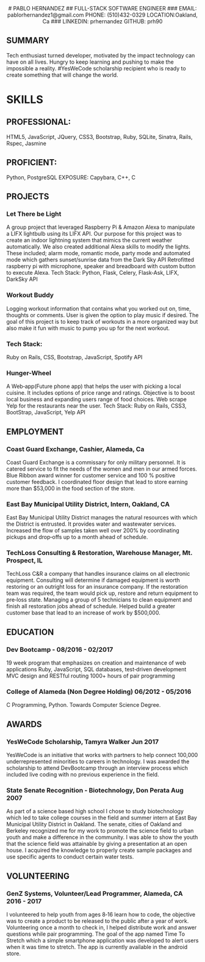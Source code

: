 <center>
# PABLO HERNANDEZ
## FULL-STACK SOFTWARE ENGINEER
### EMAIL: pablorhernandez1@gmail.com PHONE: (510)432-0329 LOCATION:Oakland, Ca
### LINKEDIN: prhernandez GITHUB: prh90
</center>

## SUMMARY
Tech enthusiast turned developer, motivated by the impact technology can have on all lives. Hungry to keep learning and pushing to make
the impossible a reality. #YesWeCode scholarship recipient who is ready to create something that will change the world.

# SKILLS
## PROFESSIONAL:
HTML5, JavaScript, JQuery, CSS3, Bootstrap, Ruby, SQLite, Sinatra, Rails, Rspec, Jasmine
## PROFICIENT:
Python, PostgreSQL EXPOSURE: Capybara, C++, C

## PROJECTS
### Let There be Light
A group project that leveraged Raspberry Pi & Amazon Alexa to manipulate a LIFX lightbulb using its LIFX API. Our purpose for this project was to create an indoor lightning system that mimics the current weather automatically. We also created additional Alexa skills to modify the lights. These included; alarm mode, romantic mode, party mode and automated mode which gathers sunset/sunrise data from the Dark Sky API
Retrofitted raspberry pi with microphone, speaker and breadboard with custom button to execute Alexa. Tech Stack: Python, Flask, Celery, Flask‐Ask, LIFX, DarkSky API

### Workout Buddy
Logging workout information that contains what you worked out on, time, thoughts or comments. User is given the option to play music if desired. The goal of this project is to keep track of workouts in a more organized way but also make it fun with music to pump you up for the next workout.
### Tech Stack:
Ruby on Rails, CSS, Bootstrap, JavaScript, Spotify API

### Hunger-Wheel
A Web‐app(Future phone app) that helps the user with picking a local cuisine. It includes options of price range and ratings. Objective is to boost local business and expanding users range of food choices. Web scrape Yelp for the restaurants near the user. Tech Stack: Ruby on Rails, CSS3, BootStrap, JavaScript, Yelp API

## EMPLOYMENT
### Coast Guard Exchange, Cashier, Alameda, Ca

Coast Guard Exchange is a commissary for only military personnel. It is catered service to fit the needs of the women and men in our armed forces.
Blue Ribbon award winner for customer service and 100 % positive customer feedback. I coordinated floor design that lead to store earning more than $53,000 in the food section of the store.

### East Bay Municipal Utility District, Intern, Oakland, CA
East Bay Municipal Utility District manages the natural resources with which the District is entrusted. It provides water and wastewater services.
Increased the flow of samples taken well over 200% by coordinating pickups and drop‐offs up to a month ahead of schedule.

### TechLoss Consulting & Restoration, Warehouse Manager, Mt. Prospect, IL
TechLoss C&R a company that handles insurance claims on all electronic equipment. Consulting will determine if damaged equipment is worth restoring or an outright loss for an insurance company. If the restoration team was required, the team would pick up, restore and return equipment to pre‐loss state.
Managing a group of 5 technicians to clean equipment and finish all restoration jobs ahead of schedule. Helped build a greater customer base that lead to an increase of work by $500,000.

## EDUCATION
### Dev Bootcamp - 08/2016 - 02/2017
19 week program that emphasizes on creation and maintenance of web applications Ruby, JavaScript, SQL databases, test‐driven development MVC design and RESTful routing 1000+ hours of pair programming

### College of Alameda (Non Degree Holding) 06/2012 - 05/2016
C Programming, Python. Towards Computer Science Degree.

## AWARDS
### YesWeCode Scholarship, Tamyra Walker Jun 2017
YesWeCode is an initiative that works with partners to help connect 100,000 underrepresented minorities to careers in technology. I was awarded the scholarship to attend DevBootcamp through an interview process which included live coding with no previous experience in the field.

### State Senate Recognition - Biotechnology, Don Perata Aug 2007
As part of a science based high school I chose to study biotechnology which led to take college courses in the field and summer intern at East Bay Municipal Utility District in Oakland. The senate, cities of Oakland and Berkeley recognized me for my work to promote the science field to urban youth and make a difference in the community. I was able to show the youth that the science field was attainable by giving a presentation at an open house. I acquired the knowledge to properly create sample packages and use specific agents to conduct certain water tests.

## VOLUNTEERING
### GenZ Systems, Volunteer/Lead Programmer, Alameda, CA 2016 - 2017
I volunteered to help youth from ages 8‐16 learn how to code, the objective was to create a product to be released to the public after a year of work. Volunteering once a month to check in, I helped distribute work and answer questions while pair programming. The goal of the app named Time To Stretch which a simple smartphone application was developed to alert users when it was time to stretch. The app is currently available in the android store.
